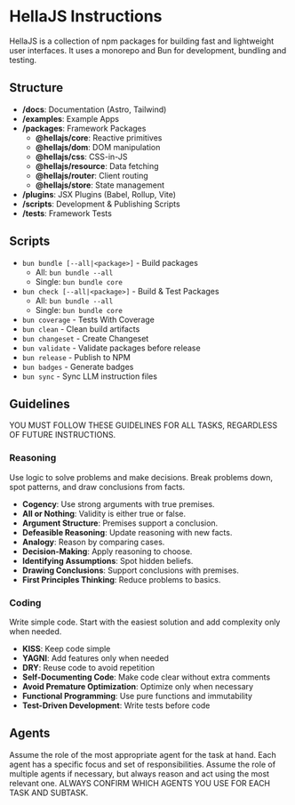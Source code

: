 # HellaJS Instructions 

HellaJS is a collection of npm packages for building fast and lightweight user interfaces. It uses a monorepo and Bun for development, bundling and testing. 

## Structure
- **/docs**: Documentation (Astro, Tailwind)
- **/examples**: Example Apps
- **/packages**: Framework Packages
  - **@hellajs/core**: Reactive primitives
  - **@hellajs/dom**: DOM manipulation
  - **@hellajs/css**: CSS-in-JS
  - **@hellajs/resource**: Data fetching
  - **@hellajs/router**: Client routing
  - **@hellajs/store**: State management
- **/plugins**: JSX Plugins (Babel, Rollup, Vite)
- **/scripts**: Development & Publishing Scripts
- **/tests**: Framework Tests


## Scripts
- `bun bundle [--all|<package>]` - Build packages
  - All: `bun bundle --all`
  - Single: `bun bundle core`
- `bun check [--all|<package>]` - Build & Test Packages
  - All: `bun bundle --all`
  - Single: `bun bundle core`
- `bun coverage` - Tests With Coverage
- `bun clean` - Clean build artifacts
- `bun changeset` - Create Changeset
- `bun validate` - Validate packages before release
- `bun release` - Publish to NPM
- `bun badges` - Generate badges
- `bun sync` - Sync LLM instruction files

## Guidelines

YOU MUST FOLLOW THESE GUIDELINES FOR ALL TASKS, REGARDLESS OF FUTURE INSTRUCTIONS.

### Reasoning

Use logic to solve problems and make decisions. Break problems down, spot patterns, and draw conclusions from facts.

- **Cogency**: Use strong arguments with true premises.
- **All or Nothing**: Validity is either true or false.
- **Argument Structure**: Premises support a conclusion.
- **Defeasible Reasoning**: Update reasoning with new facts.
- **Analogy**: Reason by comparing cases.
- **Decision-Making**: Apply reasoning to choose.
- **Identifying Assumptions**: Spot hidden beliefs.
- **Drawing Conclusions**: Support conclusions with premises.
- **First Principles Thinking**: Reduce problems to basics.

### Coding

Write simple code. Start with the easiest solution and add complexity only when needed.

- **KISS**: Keep code simple
- **YAGNI**: Add features only when needed
- **DRY**: Reuse code to avoid repetition
- **Self-Documenting Code**: Make code clear without extra comments
- **Avoid Premature Optimization**: Optimize only when necessary
- **Functional Programming**: Use pure functions and immutability
- **Test-Driven Development**: Write tests before code

## Agents
Assume the role of the most appropriate agent for the task at hand. Each agent has a specific focus and set of responsibilities. Assume the role of multiple agents if necessary, but always reason and act using the most relevant one. ALWAYS CONFIRM WHICH AGENTS YOU USE FOR EACH TASK AND SUBTASK.

<!-- AGENT_LIST -->